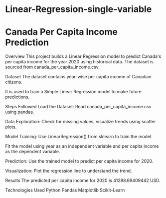 # Linear-Regression-single-variable
# Canada Per Capita Income Prediction
Overview
This project builds a Linear Regression model to predict Canada's per capita income for the year 2020 using historical data. The dataset is sourced from canada_per_capita_income.csv.

Dataset
The dataset contains year-wise per capita income of Canadian citizens.

It is used to train a Simple Linear Regression model to make future predictions.

Steps Followed
Load the Dataset: Read canada_per_capita_income.csv using pandas.

Data Exploration: Check for missing values, visualize trends using scatter plots.

Model Training: Use LinearRegression() from sklearn to train the model.

Fit the model using year as an independent variable and per capita income as the dependent variable.

Prediction: Use the trained model to predict per capita income for 2020.

Visualization: Plot the regression line to understand the trend.

Results
The predicted per capita income for 2020 is 41288.69409442 USD.

Technologies Used
Python
Pandas
Matplotlib
Scikit-Learn
